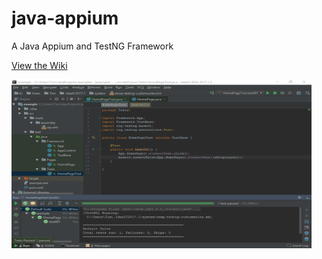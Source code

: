 # java-appium
A Java Appium and TestNG Framework

[View the Wiki](https://github.com/kirbycope/java-appium/wiki)

![Screenshot](https://raw.githubusercontent.com/kirbycope/java-appium/master/java-appium.png)
